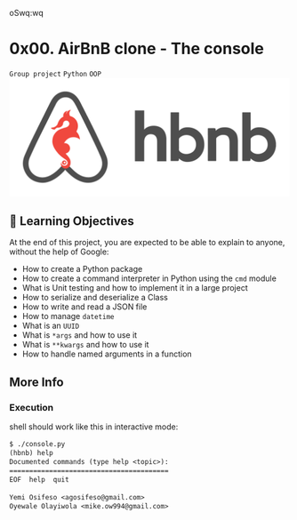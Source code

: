 oSwq:wq
# 0x00. AirBnB clone - The console
`Group project` `Python` `OOP`
![AirBnB hbbb](https://github.com/yemkadel/AirBnB_clone/blob/master/AIRBNB_HBTN.png)
## :open_book: Learning Objectives
At the end of this project, you are expected to be able to explain to anyone, without the help of Google:
- How to create a Python package
- How to create a command interpreter in Python using the `cmd` module
- What is Unit testing and how to implement it in a large project
- How to serialize and deserialize a Class
- How to write and read a JSON file
- How to manage `datetime`
- What is an `UUID`
- What is `*args` and how to use it
- What is `**kwargs` and how to use it
- How to handle named arguments in a function
## More Info
### Execution
shell should work like this in interactive mode:
```
$ ./console.py
(hbnb) help
Documented commands (type help <topic>):
========================================
EOF  help  quit

Yemi Osifeso <agosifeso@gmail.com>
Oyewale Olayiwola <mike.ow994@gmail.com>
